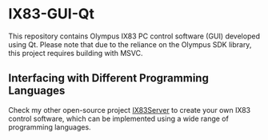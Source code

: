 # IX83-GUI-Qt
This repository contains Olympus IX83 PC control software (GUI) developed using Qt.
Please note that due to the reliance on the Olympus SDK library, this project requires building with MSVC.

## Interfacing with Different Programming Languages
Check my other open-source project [IX83Server](https://github.com/ZhengyiZ/IX83Server) to create your own IX83 control software, which can be implemented using a wide range of programming languages.
